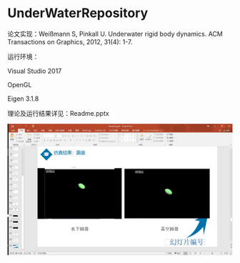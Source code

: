 # UnderWaterRepository
论文实现：Weißmann S, Pinkall U. Underwater rigid body dynamics. ACM Transactions on Graphics, 2012, 31(4): 1-7.

运行环境：

Visual Studio 2017

OpenGL

Eigen 3.1.8

理论及运行结果详见：Readme.pptx

![ppt中的运行结果disk页](https://github.com/YeefyisOK/UnderWater-rigidbody-dynamic/blob/master/image-folder/disk-simulation.jpg)
